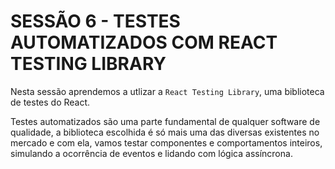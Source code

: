 # SESSÃO 6 - TESTES AUTOMATIZADOS COM REACT TESTING LIBRARY

Nesta sessão aprendemos a utlizar a `React Testing Library`, uma biblioteca de testes do React.

Testes automatizados são uma parte fundamental de qualquer software de qualidade, a biblioteca escolhida é só mais uma das diversas existentes no mercado e com ela, vamos testar componentes e comportamentos inteiros, simulando a ocorrência de eventos e lidando com lógica assíncrona.